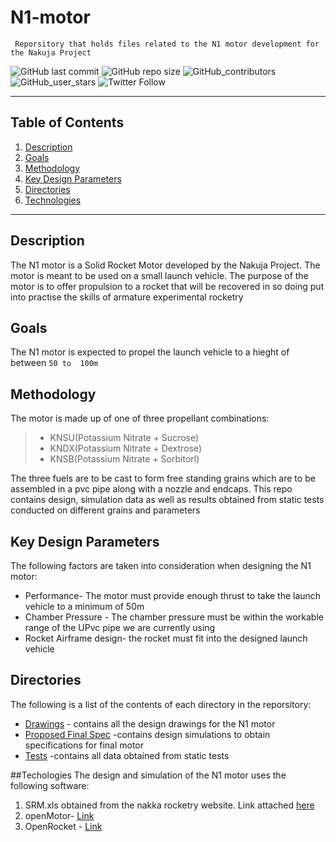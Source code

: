 # N1-motor
`
 Reporsitory that holds files related to the N1 motor development for the Nakuja Project`

![GitHub last commit](https://img.shields.io/github/last-commit/nakujaproject/N1-motor) ![GitHub repo size](https://img.shields.io/github/repo-size/nakujaproject/N1-motor) ![GitHub_contributors](https://img.shields.io/github/contributors/nakujaproject/N1-motor) ![GitHub_user_stars](https://img.shields.io/github/stars/nakujaproject?style=social) ![Twitter Follow](https://img.shields.io/twitter/follow/Nakuja6?style=social)

***
## Table of Contents

1. [Description](#description)
2. [Goals](#goals)
3. [Methodology](#methodology)
4. [Key Design Parameters](#key-design-parameters)
5. [Directories](#directories)
6. [Technologies](#techmologies)

***

## Description

The N1 motor is a Solid Rocket Motor developed by the Nakuja Project. The motor is meant to be used on a small launch vehicle. The purpose of the motor is to offer propulsion to a rocket that will be recovered in so doing put into practise the skills of armature experimental rocketry


## Goals
The N1 motor is expected to propel the launch vehicle to a hieght of between `50 to  100m`


## Methodology
The motor is made up of one of three propellant combinations:
> + KNSU(Potassium Nitrate + Sucrose)
> + KNDX(Potassium Nitrate + Dextrose)
> + KNSB(Potassium Nitrate + Sorbitorl)

The three fuels are to be cast to form free standing grains which are to  be assembled in a pvc pipe along with a nozzle and endcaps.
This repo contains design, simulation data as well as results obtained from static tests conducted on different grains and parameters

## Key Design Parameters
The following factors are taken into consideration when designing the N1 motor:
- Performance- The motor must provide enough thrust to take the launch vehicle to a minimum of 50m
- Chamber Pressure - The chamber pressure must be within the workable range of the UPvc pipe we are currently using
- Rocket Airframe design-  the rocket must fit into the designed launch vehicle

## Directories
The following is a list of the contents of each directory in the reporsitory:
+ [Drawings](/Drawings) - contains all the design drawings for the N1 motor
+ [Proposed Final Spec](/Proposed-Final-Spec) -contains design simulations to obtain specifications for final motor
+ [Tests](/Tests) -contains all data obtained from static tests

##Techologies
The design and simulation of the N1 motor uses the following software:
1. SRM.xls obtained from the nakka rocketry website. Link attached [here](https://www.nakka-rocketry.net/soft/SRM_2014.1.zip)
2. openMotor- [Link](https://github.com/reilleya/openMotor)
3. OpenRocket - [Link](https://openrocket.info/)
